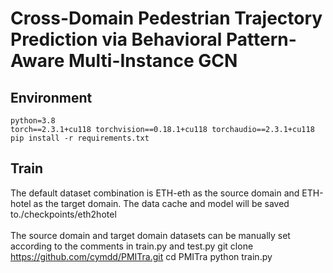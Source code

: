 # Cross-Domain Pedestrian Trajectory Prediction via Behavioral Pattern-Aware Multi-Instance GCN
## Environment
    python=3.8
    torch==2.3.1+cu118 torchvision==0.18.1+cu118 torchaudio==2.3.1+cu118
    pip install -r requirements.txt
## Train
The default dataset combination is ETH-eth as the source domain and ETH-hotel as the target domain. The data cache and model will be saved to./checkpoints/eth2hotel<br><br>
The source domain and target domain datasets can be manually set according to the comments in train.py and test.py
    git clone https://github.com/cymdd/PMITra.git
    cd PMITra
    python train.py
  
